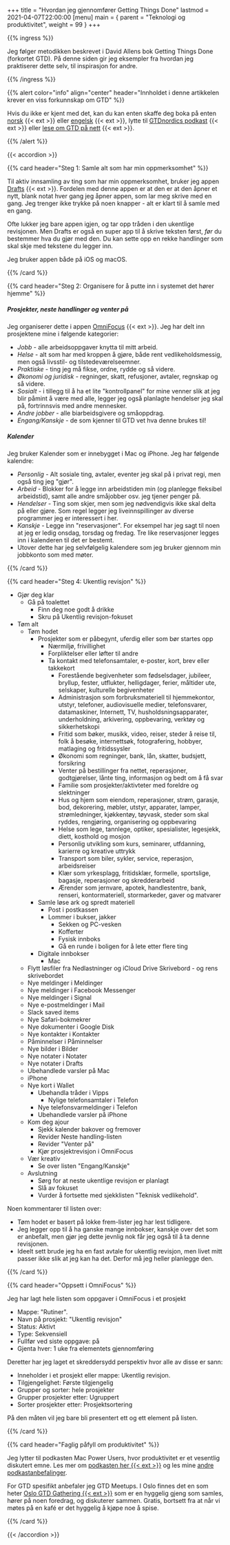 +++
title = "Hvordan jeg gjennomfører Getting Things Done"
lastmod = 2021-04-07T22:00:00
[menu]
main = { parent = "Teknologi og produktivitet", weight = 99 }
+++

{{% ingress %}}

Jeg følger metodikken beskrevet i David Allens bok Getting Things Done (forkortet GTD).
På denne siden gir jeg eksempler fra hvordan jeg praktiserer dette selv, til inspirasjon for
andre.

{{% /ingress %}}

{{% alert
 color="info"
 align="center"
 header="Innholdet i denne artikkelen krever en viss forkunnskap om GTD"
%}}

Hvis du ikke er kjent med det, kan du kan enten
skaffe deg boka på enten [norsk][bok_nb] {{< ext >}} eller [engelsk][bok_en] {{< ext >}},
lytte til [GTDnordics podkast][pod] {{< ext >}} eller [lese om GTD på nett][read] {{< ext >}}.

{{% /alert %}}

{{< accordion >}}

{{% card header="Steg 1: Samle alt som har min oppmerksomhet" %}}

Til aktiv innsamling av ting som har min oppmerksomhet, bruker jeg appen
[Drafts][drafts] {{< ext >}}. Fordelen med denne appen er at den er at den åpner et nytt,
blank notat hver gang jeg åpner appen, som lar meg skrive med en gang. Jeg trenger ikke trykke
på noen knapper - alt er klart til å samle med en gang.

Ofte lukker jeg bare appen igjen, og tar opp tråden i den ukentlige revisjonen. Men Drafts
er også en super app til å skrive teksten først, _før_ du bestemmer hva du gjør med den.
Du kan sette opp en rekke handlinger som skal skje med tekstene du legger inn.

Jeg bruker appen både på iOS og macOS.

[drafts]: https://getdrafts.com

{{% /card %}}

{{% card header="Steg 2: Organisere for å putte inn i systemet det hører hjemme" %}}

##### Prosjekter, neste handlinger og venter på

Jeg organiserer dette i appen [OmniFocus][omnifocus] {{< ext >}}.
Jeg har delt inn prosjektene mine i følgende kategorier:

- *Jobb* - alle arbeidsoppgaver knytta til mitt arbeid.
- *Helse* - alt som har med kroppen å gjøre, både rent vedlikeholdsmessig, men også livsstil- og
tilstedeværelseemner.
- *Praktiske* - ting jeg må fikse, ordne, rydde og så videre.
- *Økonomi og juridisk* - regninger, skatt, refusjoner, avtaler, regnskap og så videre.
- *Sosialt* - i tillegg til å ha et lite "kontrollpanel" for mine venner slik at jeg blir påmint
å være med alle, legger jeg også planlagte hendelser jeg skal på, fortrinnsvis med andre mennesker.
- *Andre jobber* - alle biarbeidsgivere og småoppdrag.
- *Engang/Kanskje* - de som kjenner til GTD vet hva denne brukes til!

##### Kalender

Jeg bruker Kalender som er innebygget i Mac og iPhone. Jeg har følgende kalendre:

- *Personlig* - Alt sosiale ting, avtaler, eventer jeg skal på i privat regi, men også ting jeg
"gjør".
- *Arbeid* - Blokker for å legge inn arbeidstiden min (og planlegge fleksibel arbeidstid), samt
alle andre småjobber osv. jeg tjener penger på.
- *Hendelser* - Ting som skjer, men som jeg nødvendigvis ikke skal delta på eller gjøre. Som regel
legger jeg liveinnspillinger av diverse programmer jeg er interessert i her.
- *Kanskje* - Legge inn "reservasjoner". For eksempel har jeg sagt til noen at jeg
er ledig onsdag, torsdag og fredag. Tre like reservasjoner legges inn i kalenderen til det er
bestemt.
- Utover dette har jeg selvfølgelig kalendere som jeg bruker gjennom min jobbkonto som med møter.

[omnifocus]: https://www.omnigroup.com/omnifocus

{{% /card %}}

{{% card header="Steg 4: Ukentlig revisjon" %}}

- Gjør deg klar
  - Gå på toalettet
    - Finn deg noe godt å drikke
    - Skru på Ukentlig revisjon-fokuset
- Tøm alt
  - Tøm hodet
    - Prosjekter som er påbegynt, uferdig eller som bør startes opp
      - Nærmiljø, frivillighet
      - Forpliktelser eller løfter til andre
      - Ta kontakt med telefonsamtaler, e-poster, kort, brev eller takkekort
        - Forestående begivenheter som fødselsdager, jubileer, bryllup, fester, utflukter, helligdager, ferier, måltider ute, selskaper, kulturelle begivenheter
        - Administrasjon som forbruksmateriell til hjemmekontor, utstyr, telefoner, audiovisuelle medier, telefonsvarer, datamaskiner, Internett, TV, husholdsningsapparater, underholdning, arkivering, oppbevaring, verktøy og sikkerhetskopi
        - Fritid som bøker, musikk, video, reiser, steder å reise til, folk å besøke, internettsøk, fotografering, hobbyer, matlaging og fritidssysler
        - Økonomi som regninger, bank, lån, skatter, budsjett, forsikring
        - Venter på bestillinger fra nettet, reperasjoner, godtgjørelser, lånte ting, informasjon og bedt om å få svar
        - Familie som prosjekter/aktivteter med foreldre og slektninger
        - Hus og hjem som eiendom, reperasjoner, strøm, garasje, bod, dekorering, møbler, utstyr, apparater, lamper, strømledninger, kjøkkentøy, tøyvask, steder som skal ryddes, rengjøring, organisering og oppbevaring
        - Helse som lege, tannlege, optiker, spesialister, legesjekk, diett, kosthold og mosjon
        - Personlig utvikling som kurs, seminarer, utfdanning, karierre og kreative uttrykk
        - Transport som biler, sykler, service, reperasjon, arbeidsreiser
        - Klær som yrkesplagg, fritidsklær, formelle, sportslige, bagasje, reperasjoner og skredderarbeid
        - Ærender som jernvare, apotek, handlestentre, bank, renseri, kontormateriell, stormarkeder, gaver og matvarer
    - Samle løse ark og spredt materiell
      - Post i postkassen
      - Lommer i bukser, jakker
        - Sekken og PC-vesken
        - Kofferter
        - Fysisk innboks
        - Gå en runde i boligen for å lete etter flere ting
    - Digitale innbokser
      - Mac
  - Flytt løsfiler fra Nedlastninger og iCloud Drive Skrivebord - og rens skrivebordet
  - Nye meldinger i Meldinger
  - Nye meldinger i Facebook Messenger
  - Nye meldinger i Signal
  - Nye e-postmeldinger i Mail
  - Slack saved items
  - Nye Safari-bokmekrer
  - Nye dokumenter i Google Disk
  - Nye kontakter i Kontakter
  - Påminnelser i Påminnelser
  - Nye bilder i Bilder
  - Nye notater i Notater
  - Nye notater i Drafts
  - Ubehandlede varsler på Mac
  - iPhone
  - Nye kort i Wallet
    - Ubehandla tråder i Vipps
      - Nylige telefonsamtaler i Telefon
    - Nye telefonsvarmeldinger i Telefon
    - Ubehandlede varsler på iPhone
  - Kom deg ajour
    - Sjekk kalender bakover og fremover
    - Revider Neste handling-listen
    - Revider "Venter på"
    - Kjør prosjektrevisjon i OmniFocus
  - Vær kreativ
    - Se over listen "Engang/Kanskje"
  - Avslutning
    - Sørg for at neste ukentlige revisjon er planlagt
    - Slå av fokuset
    - Vurder å fortsette med sjekklisten "Teknisk vedlikehold".
  
Noen kommentarer til listen over:

- Tøm hodet er basert på lokke frem-lister jeg har lest tidligere.
- Jeg legger opp til å ha ganske mange innbokser, kanskje over det som er anbefalt, men
gjør jeg dette jevnlig nok får jeg også til å ta denne revisjonen.
- Ideelt sett brude jeg ha en fast avtale for ukentlig revisjon, men livet mitt passer ikke slik
at jeg kan ha det. Derfor må jeg heller planlegge den.

{{% /card %}}

{{% card header="Oppsett i OmniFocus" %}}

Jeg har lagt hele listen som oppgaver i OmniFocus i et prosjekt

- Mappe: "Rutiner".
- Navn på prosjekt: "Ukentlig revisjon"
- Status: Aktivt
- Type: Sekvensiell
- Fullfør ved siste oppgave: på
- Gjenta hver: 1 uke fra elementets gjennomføring

Deretter har jeg laget et skreddersydd perspektiv hvor alle av disse er sann:

- Inneholder i et prosjekt eller mappe: Ukentlig revisjon.
- Tilgjengelighet: Første tilgjengelig
- Grupper og sorter: hele prosjekter
- Grupper prosjekter etter: Ugruppert
- Sorter prosjekter etter: Prosjektsortering

På den måten vil jeg bare bli presentert ett og ett element på listen.

{{% /card %}}

{{% card header="Faglig påfyll om produktivitet" %}}

Jeg lytter til podkasten Mac Power Users, hvor produktivitet er et vesentlig diskutert emne.
Les mer om [podkasten her {{< ext >}}][mpu] og les mine [andre podkastanbefalinger](../podkast).

For GTD spesifikt anbefaler jeg GTD Meetups. I Oslo finnes det en som heter
[Oslo GTD Gathering {{< ext >}}][meetup] som er en hyggelig gjeng som samles, hører på noen foredrag,
og diskuterer sammen. Gratis, bortsett fra at når vi møtes på en kafé er det hyggelig å kjøpe
noe å spise.

[mpu]: https://www.relay.fm/mpu
[meetup]: https://www.meetup.com/Oslo-GTD-gathering/

{{% /card %}}

{{< /accordion >}}

[bok_nb]: https://produktivnorge.no/produkt/fa-ting-gjort-david-allen/
[bok_en]: https://produktivnorge.no/produkt/getting-things-done-david-allen-pocketbok/
[pod]: https://gtdnordic.com/podcast/
[read]: https://produktivnorge.no/om-gtd/
